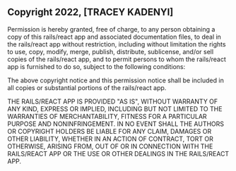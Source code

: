 ## Copyright 2022, [TRACEY KADENYI]

Permission is hereby granted, free of charge, to any person obtaining a copy of this rails/react app and associated documentation files, to deal in the rails/react app without restriction, including without limitation the rights to use, copy, modify, merge, publish, distribute, sublicense, and/or sell copies of the rails/react app, and to permit persons to whom the rails/react app is furnished to do so, subject to the following conditions:

The above copyright notice and this permission notice shall be included in all copies or substantial portions of the rails/react app.

THE RAILS/REACT APP IS PROVIDED "AS IS", WITHOUT WARRANTY OF ANY KIND, EXPRESS OR IMPLIED, INCLUDING BUT NOT LIMITED TO THE WARRANTIES OF MERCHANTABILITY, FITNESS FOR A PARTICULAR PURPOSE AND NONINFRINGEMENT. IN NO EVENT SHALL THE AUTHORS OR COPYRIGHT HOLDERS BE LIABLE FOR ANY CLAIM, DAMAGES OR OTHER LIABILITY, WHETHER IN AN ACTION OF CONTRACT, TORT OR OTHERWISE, ARISING FROM, OUT OF OR IN CONNECTION WITH THE RAILS/REACT APP OR THE USE OR OTHER DEALINGS IN THE RAILS/REACT APP.
